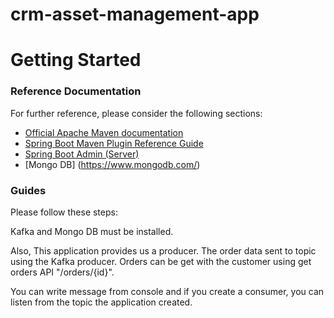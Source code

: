 # crm-asset-management-app


# Getting Started

### Reference Documentation
For further reference, please consider the following sections:

* [Official Apache Maven documentation](https://maven.apache.org/guides/index.html)
* [Spring Boot Maven Plugin Reference Guide](https://docs.spring.io/spring-boot/docs/2.2.2.RELEASE/maven-plugin/)
* [Spring Boot Admin (Server)](https://codecentric.github.io/spring-boot-admin/current/#getting-started)
* [Mongo DB] (https://www.mongodb.com/)

### Guides

Please follow these steps:

Kafka and Mongo DB must be installed.

Also, This application provides us a producer. The order data sent to topic using the Kafka producer. Orders can be get with the customer
using get orders API "/orders/{id}".


You can write message from console and if you create a consumer,
 you can listen from the topic the application created.
